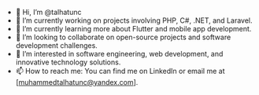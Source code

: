 - 👋 Hi, I’m @talhatunc
- 🔭 I’m currently working on projects involving PHP, C#, .NET, and Laravel.
- 🌱 I’m currently learning more about Flutter and mobile app development.
- 💼 I’m looking to collaborate on open-source projects and software development challenges.
- 👀 I’m interested in software engineering, web development, and innovative technology solutions.
- 📫 How to reach me: You can find me on LinkedIn or email me at [muhammedtalhatunc@yandex.com].

<!---
talhatunc/talhatunc is a ✨ special ✨ repository because its `README.md` (this file) appears on your GitHub profile.
You can click the Preview link to take a look at your changes.
--->
